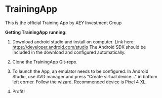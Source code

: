 # TrainingApp

This is the official Training App by AEY Investment Group

**Getting TrainingApp running:**

1. Download android studio and install on computer. Link here: https://developer.android.com/studio 
   The Android SDK should be included in the download and configured automatically. 

2. Clone the TrainingApp Git-repo. 

3. To launch the App, an emulator needs to be configured. In Android Studio, use AVD manager 
   and press "Create virtual device..." in bottom left corner. Follow the wizard. 
   Recommended device is Pixel 4 XL.
   
4. Profit!
